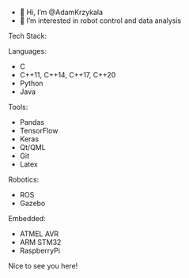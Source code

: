 - 👋 Hi, I’m @AdamKrzykala
- 👀 I’m interested in robot control and data analysis

Tech Stack: 

Languages: 
- C
- C++11, C++14, C++17, C++20
- Python
- Java

Tools:
- Pandas
- TensorFlow
- Keras
- Qt/QML
- Git
- Latex

Robotics:
- ROS
- Gazebo

Embedded:
- ATMEL AVR
- ARM STM32
- RaspberryPi

Nice to see you here! 
